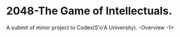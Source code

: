 #      2048-The Game of Intellectuals.
A submit of minor project to Codex(S'o'A University).
-Overview
 -1>
